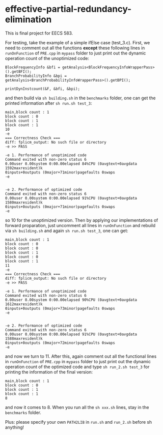 # effective-partial-redundancy-elimination

This is final project for EECS 583.

For testing, take the example of a simple ifElse case (test_3.c). First, we need to comment out all the functions **except** these following lines in `runOnFunction` of `PRE.cpp` in `mypass` folder to just print out the dynamic operation count of the unoptimized code:
```
BlockFrequencyInfo &bfi = getAnalysis<BlockFrequencyInfoWrapperPass>().getBFI();
BranchProbabilityInfo &bpi = getAnalysis<BranchProbabilityInfoWrapperPass>().getBPI();

printDynInstcount(&F, &bfi, &bpi);
```

and then build via `sh building.sh` in the `benchmarks` folder, one can get the printed information after `sh run.sh test_3`:
```
main,block count : 1
block count : 0
block count : 1
block count : 1
10
-e 
=== Correctness Check ===
diff: fplicm_output: No such file or directory
-e >> PASS

-e 1. Performance of unoptimized code
Command exited with non-zero status 6
0.00user 0.00system 0:00.00elapsed 84%CPU (0avgtext+0avgdata 1592maxresident)k
0inputs+0outputs (0major+71minor)pagefaults 0swaps
-e 


-e 2. Performance of optimized code
Command exited with non-zero status 6
0.00user 0.00system 0:00.00elapsed 91%CPU (0avgtext+0avgdata 1580maxresident)k
0inputs+0outputs (0major+71minor)pagefaults 0swaps
-e
```

so 10 for the unoptimized version. Then by applying our implementations of forward proparation, just uncomment all lines in `runOnFunction` and rebuild via `sh building.sh` and again `sh run.sh test_3`, one can get:
```
main,block count : 1
block count : 0
block count : 0
block count : 1
block count : 0
block count : 1
11
-e 
=== Correctness Check ===
diff: fplicm_output: No such file or directory
-e >> PASS

-e 1. Performance of unoptimized code
Command exited with non-zero status 6
0.00user 0.00system 0:00.00elapsed 90%CPU (0avgtext+0avgdata 1612maxresident)k
0inputs+0outputs (0major+73minor)pagefaults 0swaps
-e 


-e 2. Performance of optimized code
Command exited with non-zero status 6
0.00user 0.00system 0:00.00elapsed 91%CPU (0avgtext+0avgdata 1588maxresident)k
0inputs+0outputs (0major+72minor)pagefaults 0swaps
-e
```
and now we turn to 11. After this, again comment out all the functional lines in `runOnFunction` of `PRE.cpp` in `mypass` folder to just print out the dynamic operation count of the optimized code and type `sh run_2.sh test_3` for printing the information of the final version:
```
main,block count : 1
block count : 0
block count : 1
block count : 1
8
```
and now it comes to 8.
When you run all the `sh xxx.sh` lines, stay in the `benchmarks` folder.

Plus: please specify your own `PATH2LIB` in `run.sh` and `run_2.sh` before sh anything!
